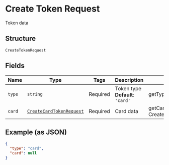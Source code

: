 
# Create Token Request

Token data

## Structure

`CreateTokenRequest`

## Fields

| Name | Type | Tags | Description | Getter | Setter |
|  --- | --- | --- | --- | --- | --- |
| `type` | `string` | Required | Token type<br>**Default**: `'card'` | getType(): string | setType(string type): void |
| `card` | [`CreateCardTokenRequest`](../../doc/models/create-card-token-request.md) | Required | Card data | getCard(): CreateCardTokenRequest | setCard(CreateCardTokenRequest card): void |

## Example (as JSON)

```json
{
  "type": "card",
  "card": null
}
```


